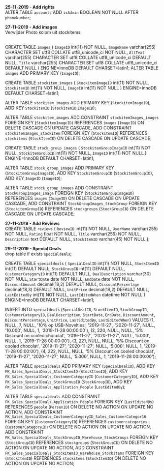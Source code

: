 <strong>25-11-2019 - Add rights</strong> <br>
ALTER TABLE `accounts` ADD `isAdmin` BOOLEAN NOT NULL AFTER `phoneNumber`;

<strong>27-11-2019 - Add images</strong><br>
Verwijder Photo kolom uit stockitems <br> <br>

CREATE TABLE `images` (
  `ImageID` int(11) NOT NULL,
  `ImageName` varchar(255) CHARACTER SET utf8 COLLATE utf8_unicode_ci NOT NULL,
  `AltText` varchar(255) CHARACTER SET utf8 COLLATE utf8_unicode_ci DEFAULT NULL,
  `Title` varchar(255) CHARACTER SET utf8 COLLATE utf8_unicode_ci DEFAULT NULL
) ENGINE=InnoDB DEFAULT CHARSET=latin1;
ALTER TABLE `images`
  ADD PRIMARY KEY (`ImageID`);


CREATE TABLE `stockitem_images` (
  `StockitemImageID` int(11) NOT NULL,
  `StockitemID` int(11) NOT NULL,
  `ImageID` int(11) NOT NULL
) ENGINE=InnoDB DEFAULT CHARSET=latin1;

ALTER TABLE `stockitem_images`
  ADD PRIMARY KEY (`StockitemImageID`),
  ADD KEY `StockitemID` (`StockitemID`,`ImageID`);

ALTER TABLE `stockitem_images`
  ADD CONSTRAINT `stockitemImages_images` FOREIGN KEY (`StockitemImageID`) REFERENCES `images` (`ImageID`) ON DELETE CASCADE ON UPDATE CASCADE,
  ADD CONSTRAINT `stockitemImages_stockitem` FOREIGN KEY (`StockitemID`) REFERENCES `stockitems` (`StockItemID`) ON DELETE CASCADE ON UPDATE CASCADE;


CREATE TABLE `stock_group_images` (
  `StockitemGroupImageID` int(11) NOT NULL,
  `StockitemGroupID` int(11) NOT NULL,
  `ImageID` int(11) NOT NULL
) ENGINE=InnoDB DEFAULT CHARSET=latin1;

ALTER TABLE `stock_group_images`
  ADD PRIMARY KEY (`StockitemGroupImageID`),
  ADD KEY `StockitemGroupID` (`StockitemGroupID`),
  ADD KEY `ImageID` (`ImageID`);
  
  ALTER TABLE `stock_group_images`
    ADD CONSTRAINT `StockGroupImages_Image` FOREIGN KEY (`StockitemGroupImageID`) REFERENCES `images` (`ImageID`) ON DELETE CASCADE ON UPDATE CASCADE,
    ADD CONSTRAINT `StockGroupImages_StockGroup` FOREIGN KEY (`StockitemGroupID`) REFERENCES `stockgroups` (`StockGroupID`) ON DELETE CASCADE ON UPDATE CASCADE;
  
  
  <strong>27-11-2019 - Add Reviews </strong><br>
  CREATE TABLE `reviews` (
    `ReviewID` int(11) NOT NULL,
    `UserName` varchar(255) NOT NULL,
    `Rating` float NOT NULL,
    `Title` varchar(255) NOT NULL,
    `Description` text DEFAULT NULL,
    `StockItemID` varchar(45) NOT NULL
  );
  
   <strong>29-11-2019 - Special Deals </strong><br>
   drop table if exists `specialdeals`;
   
   CREATE TABLE `specialdeals` (
     `SpecialDealID` int(11) NOT NULL,
     `StockItemID` int(11) DEFAULT NULL,
     `StockGroupID` int(11) DEFAULT NULL,
     `CustomerCategoryID` int(11) DEFAULT NULL,
     `DealDescription` varchar(30) NOT NULL,
     `StartDate` date NOT NULL,
     `EndDate` date NOT NULL,
     `DiscountAmount` decimal(18,2) DEFAULT NULL,
     `DiscountPercentage` decimal(18,3) DEFAULT NULL,
     `UnitPrice` decimal(18,2) DEFAULT NULL,
     `LastEditedBy` int(11) NOT NULL,
     `LastEditedWhen` datetime NOT NULL
   ) ENGINE=InnoDB DEFAULT CHARSET=latin1;
   
   INSERT INTO `specialdeals` (`SpecialDealID`, `StockItemID`, `StockGroupID`, `CustomerCategoryID`, `DealDescription`, `StartDate`, `EndDate`, `DiscountAmount`, `DiscountPercentage`, `UnitPrice`, `LastEditedBy`, `LastEditedWhen`) VALUES
   (1, NULL, 7, NULL, '10% op USB-Novelties', '2019-11-27', '2020-11-27', NULL, '10.000', NULL, 1, '2019-11-28 00:00:00'),
   (2, 220, NULL, NULL, '5% Discount on cooled chocolat', '2019-11-27', '2020-11-27', NULL, '5.000', NULL, 1, '2019-11-28 00:00:00'),
   (3, 221, NULL, NULL, '5% Discount on cooled chocolat', '2019-11-27', '2020-11-27', NULL, '5.000', NULL, 1, '2019-11-28 00:00:00'),
   (4, 222, NULL, NULL, '5% Discount on cooled chocolat', '2019-11-27', '2020-11-27', NULL, '5.000', NULL, 1, '2019-11-28 00:00:00');
   
   ALTER TABLE `specialdeals`
     ADD PRIMARY KEY (`SpecialDealID`),
     ADD KEY `FK_Sales_SpecialDeals_StockItemID` (`StockItemID`),
     ADD KEY `FK_Sales_SpecialDeals_CustomerCategoryID` (`CustomerCategoryID`),
     ADD KEY `FK_Sales_SpecialDeals_StockGroupID` (`StockGroupID`),
     ADD KEY `FK_Sales_SpecialDeals_Application_People` (`LastEditedBy`);
   
   ALTER TABLE `specialdeals`
     ADD CONSTRAINT `FK_Sales_SpecialDeals_Application_People` FOREIGN KEY (`LastEditedBy`) REFERENCES `people` (`PersonID`) ON DELETE NO ACTION ON UPDATE NO ACTION,
     ADD CONSTRAINT `FK_Sales_SpecialDeals_CustomerCategoryID_Sales_CustomerCategor16` FOREIGN KEY (`CustomerCategoryID`) REFERENCES `customercategories` (`CustomerCategoryID`) ON DELETE NO ACTION ON UPDATE NO ACTION,
     ADD CONSTRAINT `FK_Sales_SpecialDeals_StockGroupID_Warehouse_StockGroups` FOREIGN KEY (`StockGroupID`) REFERENCES `stockgroups` (`StockGroupID`) ON DELETE NO ACTION ON UPDATE NO ACTION,
     ADD CONSTRAINT `FK_Sales_SpecialDeals_StockItemID_Warehouse_StockItems` FOREIGN KEY (`StockItemID`) REFERENCES `stockitems` (`StockItemID`) ON DELETE NO ACTION ON UPDATE NO ACTION;
   